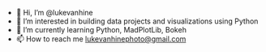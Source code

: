 - 👋 Hi, I’m @lukevanhine
- 👀 I’m interested in building data projects and visualizations using Python
- 🌱 I’m currently learning Python, MadPlotLib, Bokeh
- 📫 How to reach me lukevanhinephoto@gmail.com

<!---
lukevanhine/lukevanhine is a ✨ special ✨ repository because its `README.md` (this file) appears on your GitHub profile.
You can click the Preview link to take a look at your changes.
--->
